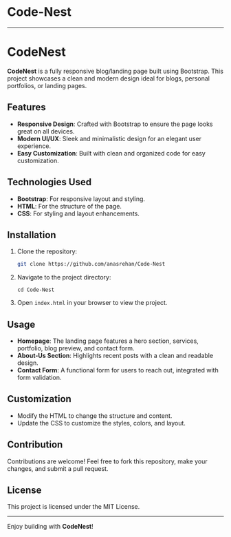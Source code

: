 # Code-Nest
---

# CodeNest

**CodeNest** is a fully responsive blog/landing page built using Bootstrap. This project showcases a clean and modern design ideal for blogs, personal portfolios, or landing pages.

## Features

- **Responsive Design**: Crafted with Bootstrap to ensure the page looks great on all devices.
- **Modern UI/UX**: Sleek and minimalistic design for an elegant user experience.
- **Easy Customization**: Built with clean and organized code for easy customization.

## Technologies Used

- **Bootstrap**: For responsive layout and styling.
- **HTML**: For the structure of the page.
- **CSS**: For styling and layout enhancements.

## Installation

1. Clone the repository:
    ```sh
    git clone https://github.com/anasrehan/Code-Nest
    ```
2. Navigate to the project directory:
    ```
    cd Code-Nest
    ```
3. Open `index.html` in your browser to view the project.

## Usage

- **Homepage**: The landing page features a hero section, services, portfolio, blog preview, and contact form.
- **About-Us Section**: Highlights recent posts with a clean and readable design.
- **Contact Form**: A functional form for users to reach out, integrated with form validation.

## Customization

- Modify the HTML to change the structure and content.
- Update the CSS to customize the styles, colors, and layout.

## Contribution

Contributions are welcome! Feel free to fork this repository, make your changes, and submit a pull request.

## License

This project is licensed under the MIT License.

---

Enjoy building with **CodeNest**!

